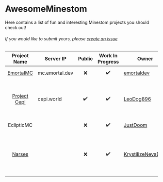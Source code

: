 # AwesomeMinestom
Here contains a list of fun and interesting Minestom projects you should check out!

###### If you would like to submit yours, please [create an issue](https://github.com/emortaldev/AwesomeMinestom/issues/new)

| Project Name                                       | Server IP      | Public | Work In Progress | Owner                                                       | Notable Features                                                                                                                                                                                                                            |
|:--------------------------------------------------:|----------------|:------:|:----------------:|-------------------------------------------------------------|---------------------------------------------------------------------------------------------------------------------------------------------------------------------------------------------------------------------------------------------|
| [EmortalMC](https://github.com/EmortalMC)          | mc.emortal.dev | ❌      | ✔️                | [emortaldev](https://github.com/emortaldev)                 | [Lobby](https://github.com/EmortalMC/LobbyExtension), [LazerTag](https://github.com/EmortalMC/LazerTag)                                                                                                                                     |
| [Project Cepi](https://github.com/Project-Cepi)    | cepi.world     | ✔️      | ✔️                | [LeoDog896](https://github.com/LeoDog896)                   | Custom [mobs](https://github.com/Project-Cepi/MobExtension), [items](https://github.com/Project-Cepi/ItemExtension) and [traps](https://github.com/Project-Cepi/Traps); Scripting; [Laboratory](https://github.com/Project-Cepi/Laboratory) |
| EclipticMC                                        |                | ❌      | ✔️                | [JustDoom](https://github.com/JustDoom)                     | MLG clutching                                                                                                                                                                                                                       |
| [Narses](https://github.com/projectnarses/Narsion) |                | ❌      | ✔️                | [KrystilizeNevaDies](https://github.com/KrystilizeNevaDies) | MMO, Regions, Classes, Guilds, Nations, Parties, etc                                                                                                                                                                                        |
